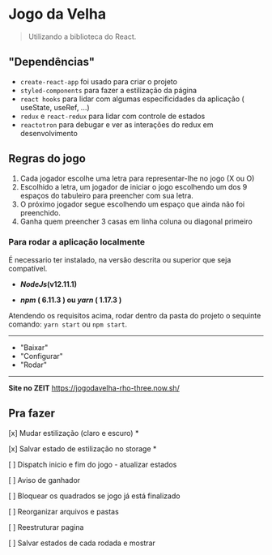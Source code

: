 # Jogo da Velha
> Utilizando a biblioteca do React.

## "Dependências"
- `create-react-app` foi usado para criar o projeto
- `styled-components` para fazer a estilização da página
- `react hooks` para lidar com algumas especificidades da aplicação ( useState, useRef, ...)
- `redux` e `react-redux` para lidar com controle de estados
- `reactotron` para debugar e ver as interações do redux em desenvolvimento

## Regras do jogo
1) Cada jogador escolhe uma letra para representar-lhe no jogo (X ou O)
2) Escolhido a letra, um jogador de iniciar o jogo escolhendo um dos 9 espaços do tabuleiro para preencher com sua letra.
3) O próximo jogador segue escolhendo um espaço que ainda não foi preenchido.
4) Ganha quem preencher 3 casas em linha coluna ou diagonal primeiro


### Para rodar a aplicação localmente
É necessario ter instalado, na versão descrita ou superior que seja compatível.

- __*NodeJs*(v12.11.1)__

- __*npm* ( 6.11.3 ) ou *yarn* ( 1.17.3 )__

Atendendo os requisitos acima, rodar dentro da pasta do projeto o sequinte comando: `yarn start` ou `npm start`.

---

- "Baixar"
- "Configurar" 
- "Rodar"

---

**Site no ZEIT**
https://jogodavelha-rho-three.now.sh/

## Pra fazer

[x] Mudar estilização (claro e escuro) * 

[x] Salvar estado de estilização no storage *

[ ] Dispatch inicio e fim do jogo - atualizar estados

[ ] Aviso de ganhador

[ ] Bloquear os quadrados se jogo já está finalizado

[ ] Reorganizar arquivos e pastas

[ ] Reestruturar pagina

[ ] Salvar estados de cada rodada e mostrar

